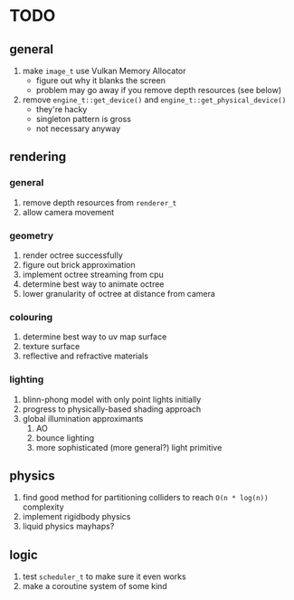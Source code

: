 # TODO

## general

1. make `image_t` use Vulkan Memory Allocator 
    * figure out why it blanks the screen
    * problem may go away if you remove depth resources (see below)
2. remove `engine_t::get_device()` and `engine_t::get_physical_device()`
    * they're hacky
    * singleton pattern is gross
    * not necessary anyway

## rendering

### general
1. remove depth resources from `renderer_t`
2. allow camera movement

### geometry
1. render octree successfully
2. figure out brick approximation
3. implement octree streaming from cpu
4. determine best way to animate octree
5. lower granularity of octree at distance from camera

### colouring
1. determine best way to uv map surface
2. texture surface
3. reflective and refractive materials

### lighting
1. blinn-phong model with only point lights initially
2. progress to physically-based shading approach
3. global illumination approximants
    1. AO
    2. bounce lighting
    3. more sophisticated (more general?) light primitive

## physics
1. find good method for partitioning colliders to reach `O(n * log(n))` complexity
2. implement rigidbody physics
3. liquid physics mayhaps?

## logic
1. test `scheduler_t` to make sure it even works
2. make a coroutine system of some kind